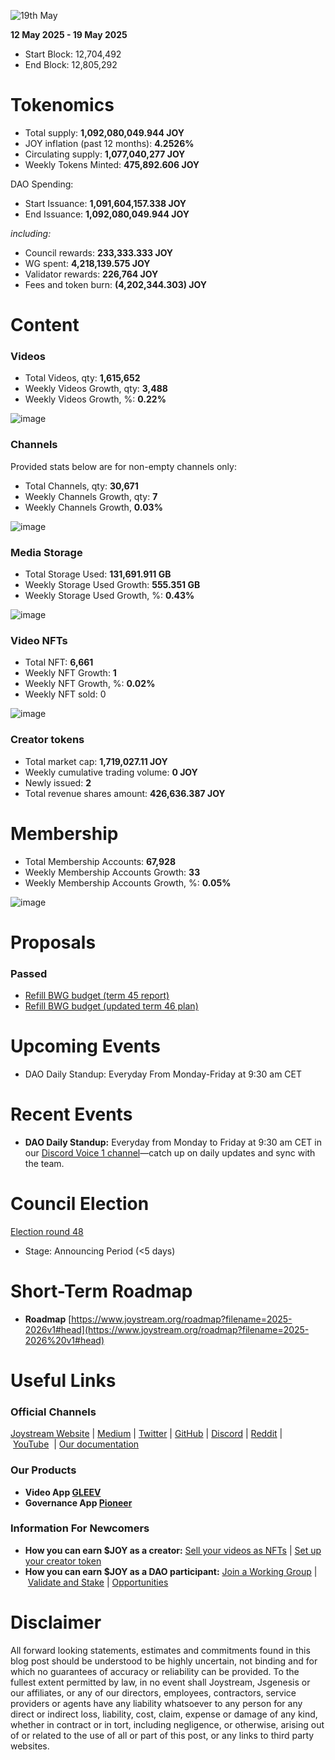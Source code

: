 ![19th May](https://github.com/user-attachments/assets/29d2c76f-523c-4775-bee0-12492bb995fd)

**12 May 2025 - 19 May 2025**

- Start Block: 12,704,492
- End Block: 12,805,292

# Tokenomics

- Total supply: **1,092,080,049.944 JOY**
- JOY inflation (past 12 months): **4.2526%**
- Circulating supply: **1,077,040,277 JOY**
- Weekly Tokens Minted: **475,892.606 JOY**

DAO Spending:

- Start Issuance: **1,091,604,157.338 JOY**
- End Issuance: **1,092,080,049.944 JOY**

*including:*

- Council rewards: **233,333.333 JOY**
- WG spent: **4,218,139.575 JOY**
- Validator rewards: **226,764 JOY**
- Fees and token burn: **(4,202,344.303) JOY**

# **Content**

### Videos

- Total Videos, qty: **1,615,652**
- Weekly Videos Growth, qty: **3,488**
- Weekly Videos Growth, %: **0.22%**

![image](https://github.com/user-attachments/assets/09c17e86-6c1f-478a-b0f4-9d3760f05742)

### Channels

Provided stats below are for non-empty channels only:

- Total Channels, qty: **30,671**
- Weekly Channels Growth, qty: **7**
- Weekly Channels Growth, **0.03%**

![image](https://github.com/user-attachments/assets/776f91ab-cb61-4ed2-a875-b8750db6921c)

### Media Storage

- Total Storage Used: **131,691.911 GB**
- Weekly Storage Used Growth: **555.351 GB**
- Weekly Storage Used Growth, %: **0.43%**

![image](https://github.com/user-attachments/assets/1ab20bba-6992-4885-aa39-383491025d4c)

### Video NFTs

- Total NFT: **6,661**
- Weekly NFT Growth: **1**
- Weekly NFT Growth, %: **0.02%**
- Weekly NFT sold: 0

![image](https://github.com/user-attachments/assets/4fea368b-4a24-4126-b81d-c805999f6e21)

### Creator tokens

- Total market cap: **1,719,027.11 JOY**
- Weekly cumulative trading volume: **0 JOY**
- Newly issued: **2**
- Total revenue shares amount: **426,636.387 JOY**

# **Membership**

- Total Membership Accounts: **67,928**
- Weekly Membership Accounts Growth: **33**
- Weekly Membership Accounts Growth, %: **0.05%**

![image](https://github.com/user-attachments/assets/336347c5-b73d-4362-ade2-c96a0af52fdd)

# Proposals

### Passed

- [Refill BWG budget (term 45 report)](https://pioneerapp.xyz/#/proposals/preview/1130)
- [Refill BWG budget (updated term 46 plan)](https://pioneerapp.xyz/#/proposals/preview/1131)

# **Upcoming Events**

- DAO Daily Standup: Everyday From Monday-Friday at 9:30 am CET

# **Recent Events**

- **DAO Daily Standup:** Everyday from Monday to Friday at 9:30 am CET in our [Discord Voice 1 channel](https://discord.gg/NaNzysB5YZ)—catch up on daily updates and sync with the team.

# **Council Election**

[Election round 48](https://pioneerapp.xyz/#/election)

- Stage: Announcing Period (<5 days)

# **Short-Term Roadmap**

- **Roadmap** [https://www.joystream.org/roadmap?filename=2025-2026v1#head](https://www.joystream.org/roadmap?filename=2025-2026%20v1#head)

# **Useful Links**

### **Official Channels**

[Joystream Website](https://www.joystream.org/) | [Medium](https://blog.joystream.org/) | [Twitter](https://twitter.com/JoystreamDAO/) | [GitHub](https://github.com/Joystream) | [Discord](https://discord.com/invite/DE9UN3YpRP) | [Reddit](https://www.reddit.com/r/joystream_dao/) | [YouTube](https://www.youtube.com/@joystream8627)  | [Our documentation](https://handbook.joystream.org/)

### **Our Products**

- **Video App [GLEEV](https://gleev.xyz/)**
- **Governance App [Pioneer](https://pioneerapp.xyz/)**

### **Information For Newcomers**

- **How you can earn $JOY as a creator:** [Sell your videos as NFTs](https://www.joystream.org/ru/#video-nfts) | [Set up your creator token](https://www.joystream.org/ru/#creator-tokens)
- **How you can earn $JOY as a DAO participant:** [Join a Working Group](https://pioneerapp.xyz/#/working-groups/openings) | [Validate and Stake](https://handbook.joystream.org/system/nomination) | [Opportunities](https://discord.com/channels/811216481340751934/1119240044830527529)

# **Disclaimer**

All forward looking statements, estimates and commitments found in this blog post should be understood to be highly uncertain, not binding and for which no guarantees of accuracy or reliability can be provided. To the fullest extent permitted by law, in no event shall Joystream, Jsgenesis or our affiliates, or any of our directors, employees, contractors, service providers or agents have any liability whatsoever to any person for any direct or indirect loss, liability, cost, claim, expense or damage of any kind, whether in contract or in tort, including negligence, or otherwise, arising out of or related to the use of all or part of this post, or any links to third party websites.
